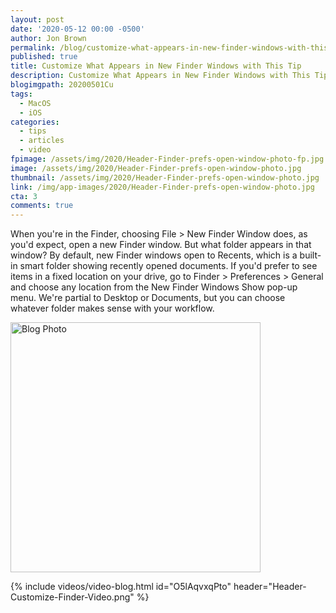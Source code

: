 ```yaml
---
layout: post
date: '2020-05-12 00:00 -0500'
author: Jon Brown
permalink: /blog/customize-what-appears-in-new-finder-windows-with-this-tip/
published: true
title: Customize What Appears in New Finder Windows with This Tip
description: Customize What Appears in New Finder Windows with This Tip
blogimgpath: 20200501Cu
tags:
  - MacOS
  - iOS
categories:
  - tips
  - articles
  - video
fpimage: /assets/img/2020/Header-Finder-prefs-open-window-photo-fp.jpg
image: /assets/img/2020/Header-Finder-prefs-open-window-photo.jpg
thumbnail: /assets/img/2020/Header-Finder-prefs-open-window-photo.jpg
link: /img/app-images/2020/Header-Finder-prefs-open-window-photo.jpg
cta: 3
comments: true
---
```

When you're in the Finder, choosing File \> New Finder Window does, as
you'd expect, open a new Finder window. But what folder appears in that
window? By default, new Finder windows open to Recents, which is a
built-in smart folder showing recently opened documents. If you'd prefer
to see items in a fixed location on your drive, go to Finder \>
Preferences \> General and choose any location from the New Finder
Windows Show pop-up menu. We're partial to Desktop or Documents, but you
can choose whatever folder makes sense with your workflow.

<img alt="Blog Photo" src="{{ site.site_cdn }}/assets/img/blog/2020/20200501Cu/Finder-prefs-new-windows.png" class="img-fluid rounded m-2" width="400" />

{% include videos/video-blog.html id="O5lAqvxqPto" header="Header-Customize-Finder-Video.png" %}